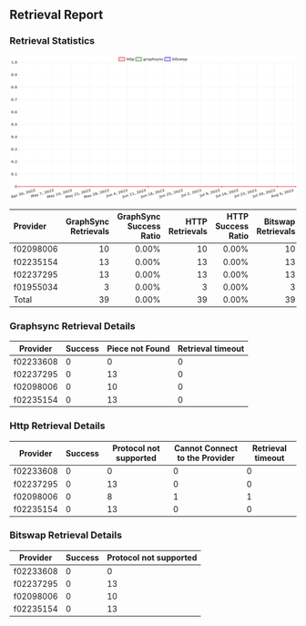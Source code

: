## Retrieval Report
### Retrieval Statistics
<img src="https://raw.githubusercontent.com/data-preservation-programs/filplus-checker-assets/main/filecoin-project/filecoin-plus-large-datasets/issues/1485/1691565776575.png"/>

| Provider  | GraphSync Retrievals | GraphSync Success Ratio | HTTP Retrievals | HTTP Success Ratio | Bitswap Retrievals | Bitswap Success Ratio |
| :-------- | -------------------: | ----------------------: | --------------: | -----------------: | -----------------: | --------------------: |
| f02098006 |                   10 |                   0.00% |              10 |              0.00% |                 10 |                 0.00% |
| f02235154 |                   13 |                   0.00% |              13 |              0.00% |                 13 |                 0.00% |
| f02237295 |                   13 |                   0.00% |              13 |              0.00% |                 13 |                 0.00% |
| f01955034 |                    3 |                   0.00% |               3 |              0.00% |                  3 |                 0.00% |
| Total     |                   39 |                   0.00% |              39 |              0.00% |                 39 |                 0.00% |

### Graphsync Retrieval Details
| Provider  | Success | Piece not Found | Retrieval timeout |
| --------- | ------- | --------------- | ----------------- |
| f02233608 | 0       | 0               | 0                 |
| f02237295 | 0       | 13              | 0                 |
| f02098006 | 0       | 10              | 0                 |
| f02235154 | 0       | 13              | 0                 |

### Http Retrieval Details
| Provider  | Success | Protocol not supported | Cannot Connect to the Provider | Retrieval timeout |
| --------- | ------- | ---------------------- | ------------------------------ | ----------------- |
| f02233608 | 0       | 0                      | 0                              | 0                 |
| f02237295 | 0       | 13                     | 0                              | 0                 |
| f02098006 | 0       | 8                      | 1                              | 1                 |
| f02235154 | 0       | 13                     | 0                              | 0                 |

### Bitswap Retrieval Details
| Provider  | Success | Protocol not supported |
| --------- | ------- | ---------------------- |
| f02233608 | 0       | 0                      |
| f02237295 | 0       | 13                     |
| f02098006 | 0       | 10                     |
| f02235154 | 0       | 13                     |
